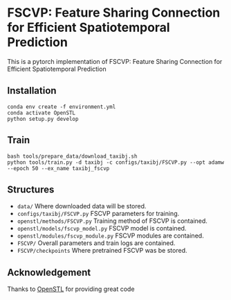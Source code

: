 # FSCVP: Feature Sharing Connection for Efficient Spatiotemporal Prediction

This is a pytorch implementation of FSCVP: Feature Sharing Connection for Efficient Spatiotemporal Prediction

## Installation

```shell
conda env create -f environment.yml
conda activate OpenSTL
python setup.py develop
```

## Train

```shell
bash tools/prepare_data/download_taxibj.sh
python tools/train.py -d taxibj -c configs/taxibj/FSCVP.py --opt adamw --epoch 50 --ex_name taxibj_fscvp 
```

## Structures

- `data/` Where downloaded data will be stored.
- `configs/taxibj/FSCVP.py` FSCVP parameters for training.
- `openstl/methods/FSCVP.py` Training method of FSCVP is contained.
- `openstl/models/fscvp_model.py` FSCVP model is contained.
- `openstl/modules/fscvp_module.py` FSCVP modules are contained.
- `FSCVP/` Overall parameters and train logs are contained.
- `FSCVP/checkpoints` Where pretrained FSCVP was be stored.


## Acknowledgement
Thanks to [OpenSTL](https://github.com/chengtan9907/OpenSTL) for providing great code

